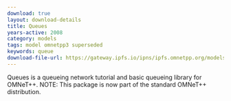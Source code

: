 ```yaml
---
download: true
layout: download-details
title: Queues
years-active: 2008
category: models
tags: model omnetpp3 superseded
keywords: queue
download-file-url: https://gateway.ipfs.io/ipns/ipfs.omnetpp.org/models/Queues-2.1-src.tgz
---
```


Queues is a queueing network tutorial and basic queueing library for OMNeT++.
NOTE: This package is now part of the standard OMNeT++ distribution.
